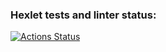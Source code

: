 ### Hexlet tests and linter status:
[![Actions Status](https://github.com/signcloud/php-project-lvl1/workflows/hexlet-check/badge.svg)](https://github.com/signcloud/php-project-lvl1/actions)